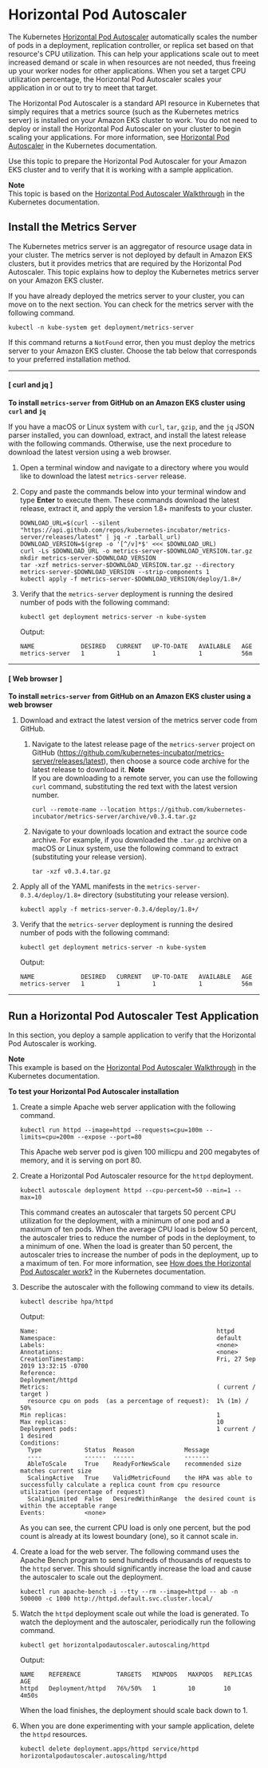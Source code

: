 # Horizontal Pod Autoscaler<a name="horizontal-pod-autoscaler"></a>

The Kubernetes [Horizontal Pod Autoscaler](https://kubernetes.io/docs/tasks/run-application/horizontal-pod-autoscale/) automatically scales the number of pods in a deployment, replication controller, or replica set based on that resource's CPU utilization\. This can help your applications scale out to meet increased demand or scale in when resources are not needed, thus freeing up your worker nodes for other applications\. When you set a target CPU utilization percentage, the Horizontal Pod Autoscaler scales your application in or out to try to meet that target\.

The Horizontal Pod Autoscaler is a standard API resource in Kubernetes that simply requires that a metrics source \(such as the Kubernetes metrics server\) is installed on your Amazon EKS cluster to work\. You do not need to deploy or install the Horizontal Pod Autoscaler on your cluster to begin scaling your applications\. For more information, see [Horizontal Pod Autoscaler](https://kubernetes.io/docs/tasks/run-application/horizontal-pod-autoscale/) in the Kubernetes documentation\.

Use this topic to prepare the Horizontal Pod Autoscaler for your Amazon EKS cluster and to verify that it is working with a sample application\.

**Note**  
This topic is based on the [Horizontal Pod Autoscaler Walkthrough](https://kubernetes.io/docs/tasks/run-application/horizontal-pod-autoscale-walkthrough/) in the Kubernetes documentation\.

## Install the Metrics Server<a name="hpa-install-metrics-server"></a>

The Kubernetes metrics server is an aggregator of resource usage data in your cluster\. The metrics server is not deployed by default in Amazon EKS clusters, but it provides metrics that are required by the Horizontal Pod Autoscaler\. This topic explains how to deploy the Kubernetes metrics server on your Amazon EKS cluster\.

If you have already deployed the metrics server to your cluster, you can move on to the next section\. You can check for the metrics server with the following command\.

```
kubectl -n kube-system get deployment/metrics-server
```

If this command returns a `NotFound` error, then you must deploy the metrics server to your Amazon EKS cluster\. Choose the tab below that corresponds to your preferred installation method\.

------
#### [ curl and jq ]

**To install `metrics-server` from GitHub on an Amazon EKS cluster using `curl` and `jq`**

If you have a macOS or Linux system with `curl`, `tar`, `gzip`, and the `jq` JSON parser installed, you can download, extract, and install the latest release with the following commands\. Otherwise, use the next procedure to download the latest version using a web browser\.

1. Open a terminal window and navigate to a directory where you would like to download the latest `metrics-server` release\. 

1. Copy and paste the commands below into your terminal window and type **Enter** to execute them\. These commands download the latest release, extract it, and apply the version 1\.8\+ manifests to your cluster\.

   ```
   DOWNLOAD_URL=$(curl --silent "https://api.github.com/repos/kubernetes-incubator/metrics-server/releases/latest" | jq -r .tarball_url)
   DOWNLOAD_VERSION=$(grep -o '[^/v]*$' <<< $DOWNLOAD_URL)
   curl -Ls $DOWNLOAD_URL -o metrics-server-$DOWNLOAD_VERSION.tar.gz
   mkdir metrics-server-$DOWNLOAD_VERSION
   tar -xzf metrics-server-$DOWNLOAD_VERSION.tar.gz --directory metrics-server-$DOWNLOAD_VERSION --strip-components 1
   kubectl apply -f metrics-server-$DOWNLOAD_VERSION/deploy/1.8+/
   ```

1. Verify that the `metrics-server` deployment is running the desired number of pods with the following command:

   ```
   kubectl get deployment metrics-server -n kube-system
   ```

   Output:

   ```
   NAME             DESIRED   CURRENT   UP-TO-DATE   AVAILABLE   AGE
   metrics-server   1         1         1            1           56m
   ```

------
#### [ Web browser ]

**To install `metrics-server` from GitHub on an Amazon EKS cluster using a web browser**

1. Download and extract the latest version of the metrics server code from GitHub\.

   1. Navigate to the latest release page of the `metrics-server` project on GitHub \([https://github\.com/kubernetes\-incubator/metrics\-server/releases/latest](https://github.com/kubernetes-incubator/metrics-server/releases/latest)\), then choose a source code archive for the latest release to download it\.
**Note**  
If you are downloading to a remote server, you can use the following `curl` command, substituting the red text with the latest version number\.  

      ```
      curl --remote-name --location https://github.com/kubernetes-incubator/metrics-server/archive/v0.3.4.tar.gz
      ```

   1. Navigate to your downloads location and extract the source code archive\. For example, if you downloaded the `.tar.gz` archive on a macOS or Linux system, use the following command to extract \(substituting your release version\)\. 

      ```
      tar -xzf v0.3.4.tar.gz
      ```

1. Apply all of the YAML manifests in the `metrics-server-0.3.4/deploy/1.8+` directory \(substituting your release version\)\.

   ```
   kubectl apply -f metrics-server-0.3.4/deploy/1.8+/
   ```

1. Verify that the `metrics-server` deployment is running the desired number of pods with the following command:

   ```
   kubectl get deployment metrics-server -n kube-system
   ```

   Output:

   ```
   NAME             DESIRED   CURRENT   UP-TO-DATE   AVAILABLE   AGE
   metrics-server   1         1         1            1           56m
   ```

------

## Run a Horizontal Pod Autoscaler Test Application<a name="hpa-sample-app"></a>

In this section, you deploy a sample application to verify that the Horizontal Pod Autoscaler is working\.

**Note**  
This example is based on the [Horizontal Pod Autoscaler Walkthrough](https://kubernetes.io/docs/tasks/run-application/horizontal-pod-autoscale-walkthrough/) in the Kubernetes documentation\.

**To test your Horizontal Pod Autoscaler installation**

1. Create a simple Apache web server application with the following command\.

   ```
   kubectl run httpd --image=httpd --requests=cpu=100m --limits=cpu=200m --expose --port=80
   ```

   This Apache web server pod is given 100 millicpu and 200 megabytes of memory, and it is serving on port 80\.

1. Create a Horizontal Pod Autoscaler resource for the `httpd` deployment\.

   ```
   kubectl autoscale deployment httpd --cpu-percent=50 --min=1 --max=10
   ```

   This command creates an autoscaler that targets 50 percent CPU utilization for the deployment, with a minimum of one pod and a maximum of ten pods\. When the average CPU load is below 50 percent, the autoscaler tries to reduce the number of pods in the deployment, to a minimum of one\. When the load is greater than 50 percent, the autoscaler tries to increase the number of pods in the deployment, up to a maximum of ten\. For more information, see [How does the Horizontal Pod Autoscaler work?](https://kubernetes.io/docs/tasks/run-application/horizontal-pod-autoscale/#how-does-the-horizontal-pod-autoscaler-work) in the Kubernetes documentation\.

1. Describe the autoscaler with the following command to view its details\.

   ```
   kubectl describe hpa/httpd
   ```

   Output:

   ```
   Name:                                                  httpd
   Namespace:                                             default
   Labels:                                                <none>
   Annotations:                                           <none>
   CreationTimestamp:                                     Fri, 27 Sep 2019 13:32:15 -0700
   Reference:                                             Deployment/httpd
   Metrics:                                               ( current / target )
     resource cpu on pods  (as a percentage of request):  1% (1m) / 50%
   Min replicas:                                          1
   Max replicas:                                          10
   Deployment pods:                                       1 current / 1 desired
   Conditions:
     Type            Status  Reason              Message
     ----            ------  ------              -------
     AbleToScale     True    ReadyForNewScale    recommended size matches current size
     ScalingActive   True    ValidMetricFound    the HPA was able to successfully calculate a replica count from cpu resource utilization (percentage of request)
     ScalingLimited  False   DesiredWithinRange  the desired count is within the acceptable range
   Events:           <none>
   ```

   As you can see, the current CPU load is only one percent, but the pod count is already at its lowest boundary \(one\), so it cannot scale in\.

1. Create a load for the web server\. The following command uses the Apache Bench program to send hundreds of thousands of requests to the `httpd` server\. This should significantly increase the load and cause the autoscaler to scale out the deployment\.

   ```
   kubectl run apache-bench -i --tty --rm --image=httpd -- ab -n 500000 -c 1000 http://httpd.default.svc.cluster.local/
   ```

1. Watch the `httpd` deployment scale out while the load is generated\. To watch the deployment and the autoscaler, periodically run the following command\.

   ```
   kubectl get horizontalpodautoscaler.autoscaling/httpd
   ```

   Output:

   ```
   NAME    REFERENCE          TARGETS   MINPODS   MAXPODS   REPLICAS   AGE
   httpd   Deployment/httpd   76%/50%   1         10        10         4m50s
   ```

   When the load finishes, the deployment should scale back down to 1\. 

1. When you are done experimenting with your sample application, delete the `httpd` resources\.

   ```
   kubectl delete deployment.apps/httpd service/httpd horizontalpodautoscaler.autoscaling/httpd
   ```